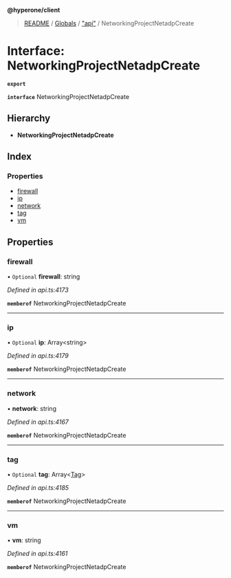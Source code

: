 **@hyperone/client**

> [README](../README.md) / [Globals](../globals.md) / ["api"](../modules/_api_.md) / NetworkingProjectNetadpCreate

# Interface: NetworkingProjectNetadpCreate

**`export`** 

**`interface`** NetworkingProjectNetadpCreate

## Hierarchy

* **NetworkingProjectNetadpCreate**

## Index

### Properties

* [firewall](_api_.networkingprojectnetadpcreate.md#firewall)
* [ip](_api_.networkingprojectnetadpcreate.md#ip)
* [network](_api_.networkingprojectnetadpcreate.md#network)
* [tag](_api_.networkingprojectnetadpcreate.md#tag)
* [vm](_api_.networkingprojectnetadpcreate.md#vm)

## Properties

### firewall

• `Optional` **firewall**: string

*Defined in api.ts:4173*

**`memberof`** NetworkingProjectNetadpCreate

___

### ip

• `Optional` **ip**: Array\<string>

*Defined in api.ts:4179*

**`memberof`** NetworkingProjectNetadpCreate

___

### network

•  **network**: string

*Defined in api.ts:4167*

**`memberof`** NetworkingProjectNetadpCreate

___

### tag

• `Optional` **tag**: Array\<[Tag](_api_.tag.md)>

*Defined in api.ts:4185*

**`memberof`** NetworkingProjectNetadpCreate

___

### vm

•  **vm**: string

*Defined in api.ts:4161*

**`memberof`** NetworkingProjectNetadpCreate
